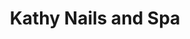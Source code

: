 ---
title: "Kathy Nails and Spa"
url: /whitchurch-stouffville/kathy-nails-and-spa/
shop: Kosmetik
---